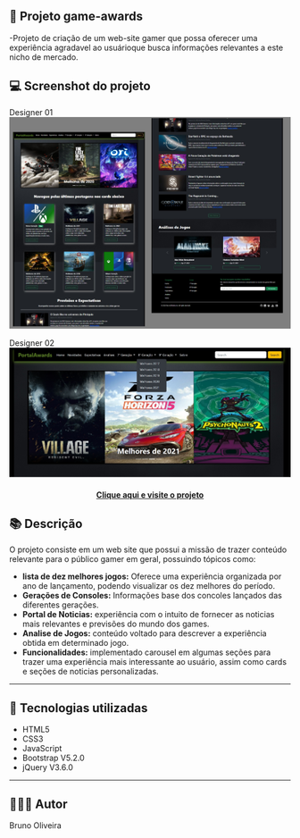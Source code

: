 ## 📝 Projeto game-awards

-Projeto de criação de um web-site gamer que possa oferecer uma experiência agradavel ao usuárioque busca informações relevantes a este nicho de mercado.

## 💻 Screenshot do projeto

Designer 01
![Screenshot](./assets/img/designer-01.jpg)

Designer 02
![Screenshot](./assets/img/designer-02.jpg)

<h4 align="center"><a href="https://630a80cf2de66e40ffe74da3--endearing-gecko-47780f.netlify.app/">Clique aqui e visite o projeto</a></h4>

## 📚 Descrição
O projeto consiste em um web site que possui a missão de trazer conteúdo relevante para o público gamer em geral, possuindo tópicos como:
- **lista de dez melhores jogos:** Oferece uma experiência organizada por ano de lançamento, podendo visualizar os dez melhores do período.
- **Gerações de Consoles:** Informações base dos concoles lançados das diferentes gerações.
- **Portal de Noticias:** experiência com o intuito de fornecer as noticias mais relevantes e previsões do mundo dos games.
- **Analise de Jogos:** conteúdo voltado para descrever a experiência obtida em determinado jogo.
- **Funcionalidades:** implementado carousel em algumas seções para trazer uma experiência mais interessante ao usuário, assim como cards e seções de noticias personalizadas. 
---

## 💼 Tecnologias utilizadas
- HTML5
- CSS3
- JavaScript
- Bootstrap V5.2.0
- jQuery V3.6.0

---

## 🙋🏻‍♂️ Autor

Bruno Oliveira
